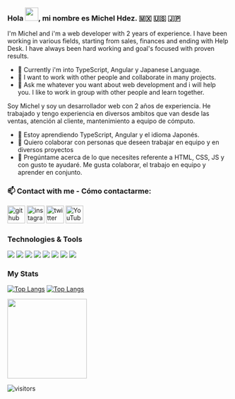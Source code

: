 ### Hola  <img src="https://raw.githubusercontent.com/MartinHeinz/MartinHeinz/master/wave.gif" width="30px">, mi nombre es Michel Hdez. 🇲🇽 🇺🇸 🇯🇵

I'm Michel and i'm a web developer with 2 years of experience. I have been working in various fields, starting from sales, finances and ending with Help Desk. 
I have always been hard working and goal's focused with proven results.

- 🌱 Currently i'm into TypeScript, Angular y Japanese Language.
- 👯 I want to work with other people and collaborate in many projects.
- 💬 Ask me whatever you want about web development and i will help you. I like to work in group with other people and learn together.

Soy Michel y soy un desarrollador web con 2 años de experiencia.
He trabajado y tengo experiencia en diversos ambitos que van desde las ventas, atención al cliente, mantenimiento a equipo de cómputo.

- 🌱 Estoy aprendiendo TypeScript, Angular y el idioma Japonés.
- 👯 Quiero colaborar con personas que deseen trabajar en equipo y en diversos proyectos 
- 💬 Pregúntame acerca de lo que necesites referente a HTML, CSS, JS y con gusto te ayudaré. Me gusta colaborar, el trabajo en equipo y aprender en conjunto.  


### 📫 Contact with me - Cómo contactarme: 
[<img src='https://cdn.jsdelivr.net/npm/simple-icons@3.0.1/icons/github.svg' alt='github' height='40'>](https://github.com/MichelHdez)  [<img src='https://cdn.jsdelivr.net/npm/simple-icons@3.0.1/icons/instagram.svg' alt='instagram' height='40'>](https://www.instagram.com/michelsoy_/)  [<img src='https://cdn.jsdelivr.net/npm/simple-icons@3.0.1/icons/twitter.svg' alt='twitter' height='40'>](https://twitter.com/@MichelSoy_)  [<img src='https://cdn.jsdelivr.net/npm/simple-icons@3.0.1/icons/youtube.svg' alt='YouTube' height='40'>](https://www.youtube.com/channel/RUDqzcjINLuv-Eb7lCp-EA)  

### Technologies & Tools
![](https://img.shields.io/badge/<CODE>-<HTML>-informational?style=flat&logo=<LOGO_NAME>&logoColor=white&color=1d3557)
![](https://img.shields.io/badge/<CODE>-<CSS>-informational?style=flat&logo=<LOGO_NAME>&logoColor=white&color=1d3557)
![](https://img.shields.io/badge/<CODE>-<Javascript>-informational?style=flat&logo=<LOGO_NAME>&logoColor=white&color=1d3557)
![](https://img.shields.io/badge/<CODE>-<PHP>-informational?style=flat&logo=<LOGO_NAME>&logoColor=white&color=1d3557)
![](https://img.shields.io/badge/<CODE>-<MySQL>-informational?style=flat&logo=<LOGO_NAME>&logoColor=white&color=1d3557)
![](https://img.shields.io/badge/<OS>-<Windows>-informational?style=flat&logo=<LOGO_NAME>&logoColor=white&color=1d3557)
![](https://img.shields.io/badge/<OS>-<LINUX>-informational?style=flat&logo=<LOGO_NAME>&logoColor=white&color=1d3557)
![](https://img.shields.io/badge/<UI/UX>-<Figma>-informational?style=flat&logo=<LOGO_NAME>&logoColor=white&color=1d3557)

### My Stats

[![Top Langs](https://github-readme-stats.vercel.app/api/top-langs/?username=MichelHdez&show_icons=true&theme=synthwave)](https://github.com/anuraghazra/github-readme-stats)
[![Top Langs](https://github-readme-stats.vercel.app/api/top-langs/?username=anuraghazra&layout=compact)](https://github.com/anuraghazra/github-readme-stats)

<img height="180em" src="https://github-readme-stats.vercel.app/api?username=Gapur&show_icons=true&hide_border=true&&count_private=true&include_all_commits=true" />

![visitors](https://visitor-badge.glitch.me/badge?page_id=page.id)
